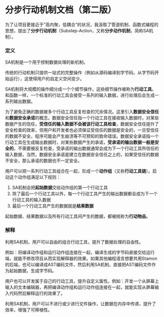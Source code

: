 # 分步行动机制文档（第二版）

为了让项目更接近于“高内聚，低耦合”的状况，我汲取了管道机制、函数式编程的思想，提出了**分步行动机制**（Substep-Action，又称**分步动作机制**，简称SA机制）。

### 定义

SA机制是一个用于控制数据处理的新机制。

传统的行动机制只提供一站式的完整操作（例如从源码编译到字节码，从字节码开始运行），这使得用户的自定义空间变少。

SA机制将大规模的操作细分成一个个细节操作，这些细节操作被称为**行动工具**。和函数一样，一个标准的行动工具会接受一系列的输入数据，进行处理后会生成一系列输出数据。

为了避免正确的数据被多个行动工具反复检查的冗余情况。这里引入**数据安全信任**和**数据安全承诺**的概念。数据安全信任指一个行动工具在接收输入数据时，对某些数据产生的信任，**受信任的输入数据不会被该行动工具检查**，数据安全信任提升了安全检查的效率，但用户和开发者也必须保证受信任的数据是安全的，一旦受信任的数据不安全，程序可能会产生崩溃等不可预知的致命错误。数据安全承诺指一个行动工具在生成输出数据时，对某些数据产生的承诺，**受承诺的输出数据一般是安全的**，不需要被反复检查，受承诺的输出数据通常会成为下一个行动工具所信任的输入数据，当然，数据安全承诺是建立在数据安全信任之上的，如果受信任的数据不安全，那么承诺的数据也不一定安全。

用户可以把一系列行动工具组合在一起，形成一个**动作组**（又称**行动工具链**）。启动这个动作组满足以下规则：

1. SA机制会把**起始数据**交给动作组的第一个行动工具
2. 除了最后一个行动工具以外，每一个行动工具产生的输出数据都会成为下一个行动工具的输入数据
3. 最后一个行动工具产生的数据就是**结果数据**

起始数据、结果数据以及所有行动工具间产生的数据，都被统称为**行动物品**。

### 解释

利用SA机制，用户可以自由的组合行动工具，提升了数据处理的自由性。

例如：将编译动作组和运行动作组连接在一起，编译生成的字节码直接交给运行端，就能不修改项目从而实现解释器的效果。如果其他编程语言想要共用Stamon的后端，也可以编译成AST编码文件，然后利用SA机制，直接把AST编码文件作为起始数据，生成字节码。

用户也可以开发属于自己的行动工具，提升自定义属性。例如：开发一个从屏幕上输入的文本编辑器，再把编译动作组和运行动作组连接在一起，就能实现从屏幕输入代码然后解释运行的效果了。

利用SA机制，用户可以不进行或少进行文件操作，让数据在内存中传递，提升了效率，增强了可移植性。